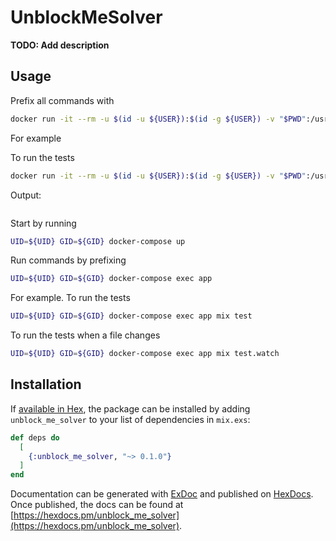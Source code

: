 # UnblockMeSolver

**TODO: Add description**

## Usage

Prefix all commands with

```bash
docker run -it --rm -u $(id -u ${USER}):$(id -g ${USER}) -v "$PWD":/usr/src/app -w /usr/src/app elixir
```

For example

To run the tests

```bash
docker run -it --rm -u $(id -u ${USER}):$(id -g ${USER}) -v "$PWD":/usr/src/app -w /usr/src/app elixir mix test
```

Output:
```
```

Start by running

```bash
UID=${UID} GID=${GID} docker-compose up
```

Run commands by prefixing

```bash
UID=${UID} GID=${GID} docker-compose exec app
```

For example. To run the tests
```bash
UID=${UID} GID=${GID} docker-compose exec app mix test
```

To run the tests when a file changes
```bash
UID=${UID} GID=${GID} docker-compose exec app mix test.watch

```

## Installation

If [available in Hex](https://hex.pm/docs/publish), the package can be installed
by adding `unblock_me_solver` to your list of dependencies in `mix.exs`:

```elixir
def deps do
  [
    {:unblock_me_solver, "~> 0.1.0"}
  ]
end
```

Documentation can be generated with [ExDoc](https://github.com/elixir-lang/ex_doc)
and published on [HexDocs](https://hexdocs.pm). Once published, the docs can
be found at [https://hexdocs.pm/unblock_me_solver](https://hexdocs.pm/unblock_me_solver).

